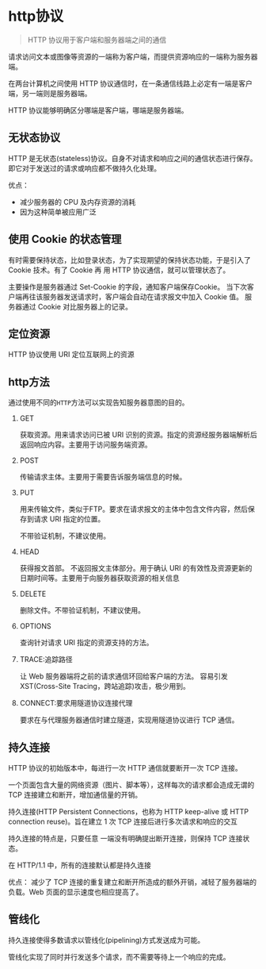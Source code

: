 # http协议

> HTTP 协议用于客户端和服务器端之间的通信

请求访问文本或图像等资源的一端称为客户端，而提供资源响应的一端称为服务器端。

在两台计算机之间使用 HTTP 协议通信时，在一条通信线路上必定有一端是客户端，另一端则是服务器端。

HTTP 协议能够明确区分哪端是客户端，哪端是服务器端。

## 无状态协议

HTTP 是无状态(stateless)协议。自身不对请求和响应之间的通信状态进行保存。即它对于发送过的请求或响应都不做持久化处理。

优点：

+ 减少服务器的 CPU 及内存资源的消耗
+ 因为这种简单被应用广泛


## 使用 Cookie 的状态管理

有时需要保持状态，比如登录状态，为了实现期望的保持状态功能，于是引入了 Cookie 技术。有了 Cookie 再 用 HTTP 协议通信，就可以管理状态了。

主要操作是服务器通过 Set-Cookie 的字段，通知客户端保存Cookie。
当下次客户端再往该服务器发送请求时，客户端会自动在请求报文中加入 Cookie 值。
服务器通过 Cookie 对比服务器上的记录。

## 定位资源

HTTP 协议使用 URI 定位互联网上的资源

## http方法

通过使用不同的`HTTP`方法可以实现告知服务器意图的目的。

1. GET

    获取资源。用来请求访问已被 URI 识别的资源。指定的资源经服务器端解析后返回响应内容。主要用于访问服务端资源。

2. POST

    传输请求主体。主要用于需要告诉服务端信息的时候。

3. PUT

    用来传输文件，类似于FTP。要求在请求报文的主体中包含文件内容，然后保存到请求 URI 指定的位置。

    不带验证机制，不建议使用。

4. HEAD

    获得报文首部。 不返回报文主体部分。用于确认 URI 的有效性及资源更新的日期时间等。主要用于向服务器获取资源的相关信息

5. DELETE

   删除文件。不带验证机制，不建议使用。

7. OPTIONS

    查询针对请求 URI 指定的资源支持的方法。

8. TRACE:追踪路径

    让 Web 服务器端将之前的请求通信环回给客户端的方法。 容易引发 XST(Cross-Site Tracing，跨站追踪)攻击，极少用到。

9. CONNECT:要求用隧道协议连接代理

    要求在与代理服务器通信时建立隧道，实现用隧道协议进行 TCP 通信。

## 持久连接

HTTP 协议的初始版本中，每进行一次 HTTP 通信就要断开一次 TCP 连接。

一个页面包含大量的网络资源（图片、脚本等），这样每次的请求都会造成无谓的 TCP 连接建立和断开，增加通信量的开销。

持久连接(HTTP Persistent Connections，也称为 HTTP keep-alive 或 HTTP connection reuse)。旨在建立 1 次 TCP 连接后进行多次请求和响应的交互

持久连接的特点是，只要任意 一端没有明确提出断开连接，则保持 TCP 连接状态。

在 HTTP/1.1 中，所有的连接默认都是持久连接

优点：
减少了 TCP 连接的重复建立和断开所造成的额外开销，减轻了服务器端的负载。Web 页面的显示速度也相应提高了。

## 管线化

持久连接使得多数请求以管线化(pipelining)方式发送成为可能。

管线化实现了同时并行发送多个请求，而不需要等待上一个响应的完成。
